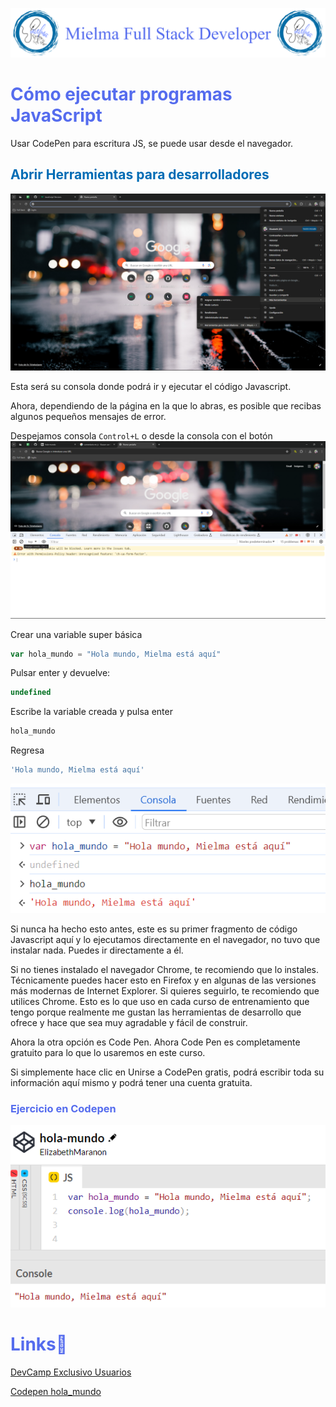 ![Logo Mielma](image/Logo_Encabezado.png)

# <b><font color="#556CEE">Cómo ejecutar programas JavaScript</font></b>
Usar CodePen para escritura JS, se puede usar desde el navegador.

## <b><font color="#006cb5">Abrir Herramientas para desarrolladores</font></b>
![Herramienta_para_desarrolladores](image/Herramienta_para_desarrolladores.png)

Esta será su consola donde podrá ir y ejecutar el código Javascript.


Ahora, dependiendo de la página en la que lo abras, es posible que recibas algunos pequeños mensajes de error.

Despejamos consola `Control+L` o desde la consola con el botón
![espejar_consola](image/Despejar_consola.png)

Crear una variable super básica
```js
var hola_mundo = "Hola mundo, Mielma está aquí"
```
Pulsar enter y devuelve:
```js
undefined
```
Escribe la variable creada y pulsa enter
```js
hola_mundo
```
Regresa
```js
'Hola mundo, Mielma está aquí'
```

![var_hola_mundo](image/var_hola_mundo.png)

Si nunca ha hecho esto antes, este es su primer fragmento de código Javascript aquí y lo ejecutamos directamente en el navegador, no tuvo que instalar nada. Puedes ir directamente a él.

Si no tienes instalado el navegador Chrome, te recomiendo que lo instales. Técnicamente puedes hacer esto en Firefox y en algunas de las versiones más modernas de Internet Explorer. Si quieres seguirlo, te recomiendo que utilices Chrome. Esto es lo que uso en cada curso de entrenamiento que tengo porque realmente me gustan las herramientas de desarrollo que ofrece y hace que sea muy agradable y fácil de construir.

Ahora la otra opción es Code Pen. Ahora Code Pen es completamente gratuito para lo que lo usaremos en este curso.

Si simplemente hace clic en Unirse a CodePen gratis, podrá escribir toda su información aquí mismo y podrá tener una cuenta gratuita.

### <font color="#556CEE">Ejercicio en Codepen</font>

![Codepen hola-mundo](image/Codepen_hola_mundo.png)





# <b><font color="#556CEE">Links🔗</font></b>

[DevCamp Exclusivo Usuarios](https://basque.devcamp.com/pt-full-stack-development-javascript-python-react/guide/how-to-run-javascript-programs)

[Codepen hola_mundo](https://codepen.io/ElizabethMaranon/pen/PovGNvp)